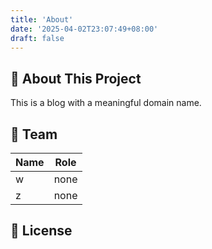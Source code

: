 ```yaml
---
title: 'About'
date: '2025-04-02T23:07:49+08:00'
draft: false
---
```

## 🚀 About This Project

This is a blog with a meaningful domain name.

## 👥 Team

| Name | Role |
|------|------|
| w    | none |
| z    | none |

## 📜 License